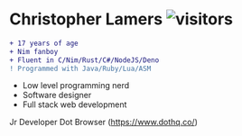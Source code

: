 # Christopher Lamers ![visitors](https://visitor-badge.glitch.me/badge?page_id=lamersc.lamersc)

```diff
+ 17 years of age
+ Nim fanboy
+ Fluent in C/Nim/Rust/C#/NodeJS/Deno
! Programmed with Java/Ruby/Lua/ASM
```
- Low level programming nerd
- Software designer
- Full stack web development

Jr Developer Dot Browser (https://www.dothq.co/)
